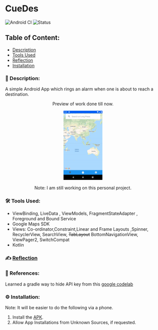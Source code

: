 # CueDes
![Android CI](https://github.com/Kalaiz/CueLoc/workflows/Android%20CI/badge.svg)
![Status](https://img.shields.io/badge/status-work--in--progress-red)

## Table of Content:
- [Description](#-description)
- [Tools Used](#%EF%B8%8F-tools-used)
- [Reflection](#%EF%B8%8F-reflection)
- [Installation](#%EF%B8%8F-installation)

### 📜 Description:
A simple Android App which rings an alarm when one is about to reach a destination.

<p align="center">
Preview of work done till now. 
 </p>
<p align="center">
<img src="/Resources/App_Overview.gif" width="25%" height="25%" /> 
</p>
<p align="center">
Note: I am still working on this personal project. 
 </p>


### 🛠️ Tools Used:
 - ViewBinding, LiveData , ViewModels, FragmentStateAdapter , Foreground and Bound Service
 - Google Maps SDK
 - Views: Co-ordinator,Constraint,Linear and Frame Layouts ,Spinner, RecyclerView, SearchView, ~~TabLayout~~ BottomNavigationView,  ViewPager2, SwitchCompat
  - Kotlin

### ✍️ [Reflection](https://github.com/Kalaiz/cuedes/wiki/%E2%9C%8D%EF%B8%8F-Reflection)


### 🔖 References:
Learned a gradle way to hide API key from this [google codelab](https://codelabs.developers.google.com/codelabs/maps-platform-101-android#3)

### ⚙️ Installation:
Note: It will be easier to do the following via a phone. 
1) Install the [APK](Project/app/build/debug/apk-debug.apk).
2) Allow App Installations from Unknown Sources, if requested.


